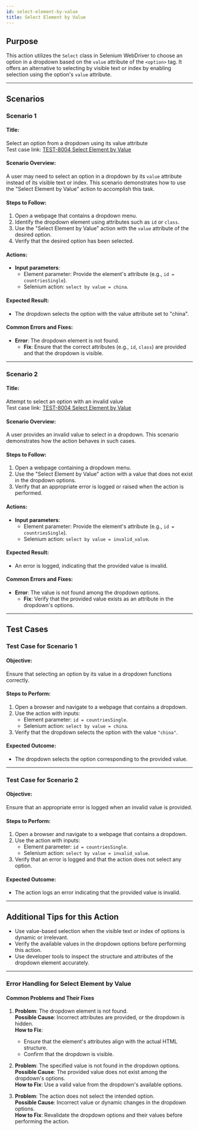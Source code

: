 ```yaml
---
id: select-element-by-value
title: Select Element by Value
---
```


## Purpose
This action utilizes the `Select` class in Selenium WebDriver to choose an option in a dropdown based on the `value` attribute of the `<option>` tag. It offers an alternative to selecting by visible text or index by enabling selection using the option's `value` attribute.

---

## Scenarios

### Scenario 1

#### Title:
Select an option from a dropdown using its value attribute  
Test case link: [TEST-8004 Select Element by Value](https://zeuz.zeuz.ai/Home/ManageTestCases/Edit/TEST-8004/#parentHorizontalTab2)

#### Scenario Overview:
A user may need to select an option in a dropdown by its `value` attribute instead of its visible text or index. This scenario demonstrates how to use the "Select Element by Value" action to accomplish this task.

#### Steps to Follow:
1. Open a webpage that contains a dropdown menu.
2. Identify the dropdown element using attributes such as `id` or `class`.
3. Use the "Select Element by Value" action with the `value` attribute of the desired option.
4. Verify that the desired option has been selected.

#### Actions:
- **Input parameters**:
  - Element parameter: Provide the element's attribute (e.g., `id = countriesSingle`).
  - Selenium action: `select by value = china`.

#### Expected Result:
- The dropdown selects the option with the value attribute set to "china".

#### Common Errors and Fixes:
- **Error**: The dropdown element is not found.
  - **Fix**: Ensure that the correct attributes (e.g., `id`, `class`) are provided and that the dropdown is visible.

---

### Scenario 2

#### Title:
Attempt to select an option with an invalid value  
Test case link: [TEST-8004 Select Element by Value](https://zeuz.zeuz.ai/Home/ManageTestCases/Edit/TEST-8004/#parentHorizontalTab2)

#### Scenario Overview:
A user provides an invalid value to select in a dropdown. This scenario demonstrates how the action behaves in such cases.

#### Steps to Follow:
1. Open a webpage containing a dropdown menu.
2. Use the "Select Element by Value" action with a value that does not exist in the dropdown options.
3. Verify that an appropriate error is logged or raised when the action is performed.

#### Actions:
- **Input parameters**:
  - Element parameter: Provide the element's attribute (e.g., `id = countriesSingle`).
  - Selenium action: `select by value = invalid_value`.

#### Expected Result:
- An error is logged, indicating that the provided value is invalid.

#### Common Errors and Fixes:
- **Error**: The value is not found among the dropdown options.
  - **Fix**: Verify that the provided value exists as an attribute in the dropdown's options.

---

## Test Cases

### Test Case for Scenario 1

#### Objective:
Ensure that selecting an option by its value in a dropdown functions correctly.

#### Steps to Perform:
1. Open a browser and navigate to a webpage that contains a dropdown.
2. Use the action with inputs:
   - Element parameter: `id = countriesSingle`.
   - Selenium action: `select by value = china`.
3. Verify that the dropdown selects the option with the value `"china"`.

#### Expected Outcome:
- The dropdown selects the option corresponding to the provided value.

---
### Test Case for Scenario 2

#### Objective:
Ensure that an appropriate error is logged when an invalid value is provided.

#### Steps to Perform:
1. Open a browser and navigate to a webpage that contains a dropdown.
2. Use the action with inputs:
   - Element parameter: `id = countriesSingle`.
   - Selenium action: `select by value = invalid_value`.
3. Verify that an error is logged and that the action does not select any option.

#### Expected Outcome:
- The action logs an error indicating that the provided value is invalid.

---

## Additional Tips for this Action
- Use value-based selection when the visible text or index of options is dynamic or irrelevant.
- Verify the available values in the dropdown options before performing this action.
- Use developer tools to inspect the structure and attributes of the dropdown element accurately.

---

### Error Handling for Select Element by Value

#### Common Problems and Their Fixes
1. **Problem**: The dropdown element is not found.  
   **Possible Cause**: Incorrect attributes are provided, or the dropdown is hidden.  
   **How to Fix**:  
   - Ensure that the element's attributes align with the actual HTML structure.
   - Confirm that the dropdown is visible.

2. **Problem**: The specified value is not found in the dropdown options.  
   **Possible Cause**: The provided value does not exist among the dropdown's options.  
   **How to Fix**: Use a valid value from the dropdown's available options. 

3. **Problem**: The action does not select the intended option.    
   **Possible Cause**: Incorrect value or dynamic changes in the dropdown options.  
   **How to Fix**: Revalidate the dropdown options and their values before performing the action.